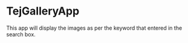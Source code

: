 # TejGalleryApp
This app will display the images as per the keyword that entered in the search box. 
